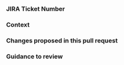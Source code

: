 ### JIRA Ticket Number

### Context

### Changes proposed in this pull request

### Guidance to review

